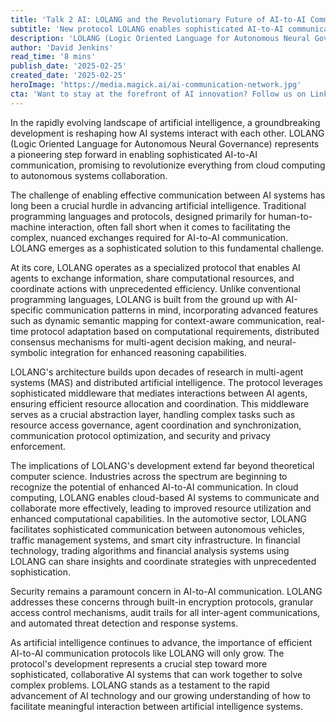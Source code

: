 ```yaml
---
title: 'Talk 2 AI: LOLANG and the Revolutionary Future of AI-to-AI Communication'
subtitle: 'New protocol LOLANG enables sophisticated AI-to-AI communication'
description: 'LOLANG (Logic Oriented Language for Autonomous Neural Governance) emerges as a groundbreaking protocol enabling sophisticated AI-to-AI communication, promising to revolutionize cloud computing, autonomous systems, and more. This innovative technology facilitates complex information exchange and resource sharing between AI agents with unprecedented efficiency.'
author: 'David Jenkins'
read_time: '8 mins'
publish_date: '2025-02-25'
created_date: '2025-02-25'
heroImage: 'https://media.magick.ai/ai-communication-network.jpg'
cta: 'Want to stay at the forefront of AI innovation? Follow us on LinkedIn for the latest updates on LOLANG and other groundbreaking developments in AI communication technology.'
---
```


In the rapidly evolving landscape of artificial intelligence, a groundbreaking development is reshaping how AI systems interact with each other. LOLANG (Logic Oriented Language for Autonomous Neural Governance) represents a pioneering step forward in enabling sophisticated AI-to-AI communication, promising to revolutionize everything from cloud computing to autonomous systems collaboration.

The challenge of enabling effective communication between AI systems has long been a crucial hurdle in advancing artificial intelligence. Traditional programming languages and protocols, designed primarily for human-to-machine interaction, often fall short when it comes to facilitating the complex, nuanced exchanges required for AI-to-AI communication. LOLANG emerges as a sophisticated solution to this fundamental challenge.

At its core, LOLANG operates as a specialized protocol that enables AI agents to exchange information, share computational resources, and coordinate actions with unprecedented efficiency. Unlike conventional programming languages, LOLANG is built from the ground up with AI-specific communication patterns in mind, incorporating advanced features such as dynamic semantic mapping for context-aware communication, real-time protocol adaptation based on computational requirements, distributed consensus mechanisms for multi-agent decision making, and neural-symbolic integration for enhanced reasoning capabilities.

LOLANG's architecture builds upon decades of research in multi-agent systems (MAS) and distributed artificial intelligence. The protocol leverages sophisticated middleware that mediates interactions between AI agents, ensuring efficient resource allocation and coordination. This middleware serves as a crucial abstraction layer, handling complex tasks such as resource access governance, agent coordination and synchronization, communication protocol optimization, and security and privacy enforcement.

The implications of LOLANG's development extend far beyond theoretical computer science. Industries across the spectrum are beginning to recognize the potential of enhanced AI-to-AI communication. In cloud computing, LOLANG enables cloud-based AI systems to communicate and collaborate more effectively, leading to improved resource utilization and enhanced computational capabilities. In the automotive sector, LOLANG facilitates sophisticated communication between autonomous vehicles, traffic management systems, and smart city infrastructure. In financial technology, trading algorithms and financial analysis systems using LOLANG can share insights and coordinate strategies with unprecedented sophistication.

Security remains a paramount concern in AI-to-AI communication. LOLANG addresses these concerns through built-in encryption protocols, granular access control mechanisms, audit trails for all inter-agent communications, and automated threat detection and response systems.

As artificial intelligence continues to advance, the importance of efficient AI-to-AI communication protocols like LOLANG will only grow. The protocol's development represents a crucial step toward more sophisticated, collaborative AI systems that can work together to solve complex problems. LOLANG stands as a testament to the rapid advancement of AI technology and our growing understanding of how to facilitate meaningful interaction between artificial intelligence systems.